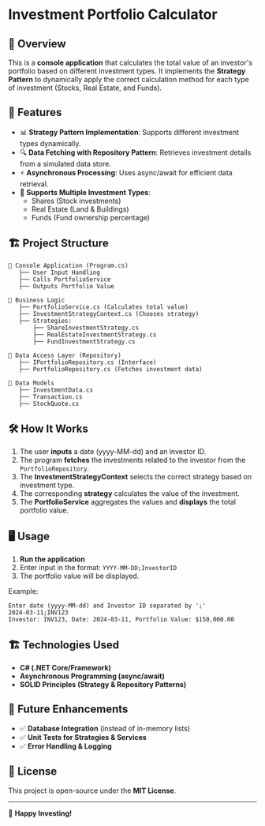 # Investment Portfolio Calculator

## 📌 Overview

This is a **console application** that calculates the total value of an investor's portfolio based on different investment types. It implements the **Strategy Pattern** to dynamically apply the correct calculation method for each type of investment (Stocks, Real Estate, and Funds).

## 🚀 Features

- 📊 **Strategy Pattern Implementation**: Supports different investment types dynamically.
- 🔍 **Data Fetching with Repository Pattern**: Retrieves investment details from a simulated data store.
- ⚡ **Asynchronous Processing**: Uses async/await for efficient data retrieval.
- 🏦 **Supports Multiple Investment Types**:
  - Shares (Stock investments)
  - Real Estate (Land & Buildings)
  - Funds (Fund ownership percentage)

## 🏗 Project Structure

```
📌 Console Application (Program.cs)
   ├── User Input Handling
   ├── Calls PortfolioService
   ├── Outputs Portfolio Value
   
📌 Business Logic
   ├── PortfolioService.cs (Calculates total value)
   ├── InvestmentStrategyContext.cs (Chooses strategy)
   ├── Strategies:
       ├── ShareInvestmentStrategy.cs
       ├── RealEstateInvestmentStrategy.cs
       ├── FundInvestmentStrategy.cs

📌 Data Access Layer (Repository)
   ├── IPortfolioRepository.cs (Interface)
   ├── PortfolioRepository.cs (Fetches investment data)

📌 Data Models
   ├── InvestmentData.cs
   ├── Transaction.cs
   ├── StockQuote.cs
```

## 🛠 How It Works

1. The user **inputs** a date (yyyy-MM-dd) and an investor ID.
2. The program **fetches** the investments related to the investor from the `PortfolioRepository`.
3. The **InvestmentStrategyContext** selects the correct strategy based on investment type.
4. The corresponding **strategy** calculates the value of the investment.
5. The **PortfolioService** aggregates the values and **displays** the total portfolio value.

## 🖥 Usage

1. **Run the application**
2. Enter input in the format: `YYYY-MM-DD;InvestorID`
3. The portfolio value will be displayed.

Example:

```
Enter date (yyyy-MM-dd) and Investor ID separated by ';'
2024-03-11;INV123
Investor: INV123, Date: 2024-03-11, Portfolio Value: $150,000.00
```

## 🏗 Technologies Used

- **C# (.NET Core/Framework)**
- **Asynchronous Programming (async/await)**
- **SOLID Principles (Strategy & Repository Patterns)**

## 📌 Future Enhancements

- ✅ **Database Integration** (instead of in-memory lists)
- ✅ **Unit Tests for Strategies & Services**
- ✅ **Error Handling & Logging**

## 📜 License

This project is open-source under the **MIT License**.

---

🚀 **Happy Investing!**

